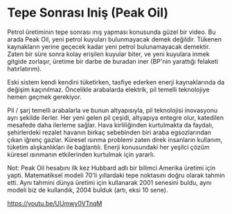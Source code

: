 # Tepe Sonrası Iniş (Peak Oil)

Petrol üretiminin tepe sonrası ınış yapması konusunda güzel bir
video. Bu arada Peak Oil, yeni petrol kuyuları bulunmayacak demek
değildir. Tükenen kaynakların yerine geçecek kadar yeni petrol
bulunamayacak demektir. Zaten bir süre sonra kolay erişilen kuyular
biter, ve yeni kuyulara inmek gitgide zorlaşır, üretime bir darbe de
buradan iner (BP'nin yarattığı felaketi hatırlatırım).

Eski sistem kendi kendini tüketirken, tasfiye ederken enerji
kaynaklarında da değişim kaçınılmaz. Öncelikle arabalarda elektrik,
pil temelli teknolojiye hemen geçmek gerekiyor.

Pil / şarj temelli arabalarla ve bunun altyapısıyla, pil teknolojisi
inovasyonu ayrı şekilde ilerler. Her yeni gelen pil çeşidi, altyapıya
entegre olur, katedilen mesafede daha ilerleme sağlar. Hava
kirliliğinden kurtulmakta da faydalı, şehirlerdeki rezalet havanın
birkaç sebebinden biri araba egsozlarından çıkan iğrenç
gazlar. Küresel ısınma problemi zaten direk insanların kullanım,
tüketim alışkanlıkları ile bağlantılı. Enerji konusundaki her yeşilci
çözüm küresel ısınmanın etkilerinden kurtulmak için yararlı.

Not: Peak Oil hesabını ilk kez Hubbard adlı bir bilimci Amerika
üretimi için yapti. Matematiksel modeli 70'li yıllardaki tepe
noktasını doğru olarak tahmin etti. Aynı tahmini dünya üretimi için
kullanarak 2001 senesini buldu, aynı modeli biz de kullandık, 2004
bulduk (artı, eksi 10 sene).

https://youtu.be/UUmwy0VTnqM